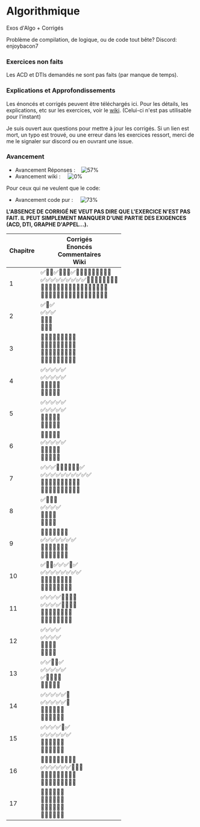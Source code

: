 # Algorithmique
Exos d'Algo + Corrigés

Problème de compilation, de logique, ou de code tout bête?
Discord: enjoybacon7

### Exercices non faits

Les ACD et DTIs demandés ne sont pas faits (par manque de temps).

### Explications et Approfondissements

Les énoncés et corrigés peuvent être téléchargés ici. Pour les détails, les explications, etc sur les exercices, voir le [wiki](https://github.com/EnjoyBacon7/Algorithmique/wiki/Algorithmique). (Celui-ci n'est pas utilisable pour l'instant)

Je suis ouvert aux questions pour mettre à jour les corrigés. Si un lien est mort, un typo est trouvé, ou une erreur dans les exercices ressort, merci de me le signaler sur discord ou en ouvrant une issue.

### Avancement

- Avancement Réponses : &nbsp;&nbsp; ![57%](https://progress-bar.dev/57)
- Avancement wiki : &nbsp;&nbsp;&nbsp; ![0%](https://progress-bar.dev/0)
<!-- 135/234 -->
<!-- 1/234 -->

Pour ceux qui ne veulent que le code:
- Avancement code pur : &nbsp;&nbsp;&nbsp; ![73%](https://progress-bar.dev/73)
<!-- 86/117 -->

**L'ABSENCE DE CORRIGÉ NE VEUT PAS DIRE QUE L'EXERCICE N'EST PAS FAIT. IL PEUT SIMPLEMENT MANQUER D'UNE PARTIE DES EXIGENCES (ACD, DTI, GRAPHE D'APPEL...).**

<center>

| Chapitre | Corrigés <br/> Enoncés <br/> Commentaires <br/> Wiki |
| -------- | ----------------------------------------------------- |
| 1        | ✅🔲🔲✅🔲🔲🔲✅🔲🔲🔲🔲🔲🔲🔲🔲🔲 <br/> ✅✅✅✅✅✅✅✅✅🔲🔲🔲🔲🔲🔲🔲🔲 <br/> 🔲🔲🔲🔲🔲🔲🔲🔲🔲🔲🔲🔲🔲🔲🔲🔲🔲 <br/> 🔲🔲🔲🔲🔲🔲🔲🔲🔲🔲🔲🔲🔲🔲🔲🔲🔲 |
| 2        | ✅🔲✅                                    <br/> ✅✅✅                                    <br/> 🔲🔲🔲                                    <br/> 🔲🔲🔲                                    |
| 3        | 🔲🔲🔲🔲🔲🔲🔲🔲🔲                     <br/> 🔲🔲🔲🔲🔲🔲🔲🔲🔲                     <br/> 🔲🔲🔲🔲🔲🔲🔲🔲🔲                     <br/> 🔲🔲🔲🔲🔲🔲🔲🔲🔲                     |
| 4        | ✅✅✅✅✅                               <br/> ✅✅✅✅✅                               <br/> 🔲🔲🔲🔲🔲                               <br/> 🔲🔲🔲🔲🔲                               |
| 5        | ✅✅✅✅✅                               <br/> ✅✅✅✅✅                               <br/> 🔲🔲🔲🔲🔲                               <br/> 🔲🔲🔲🔲🔲                               |
| 6        | 🔲🔲✅🔲✅                               <br/> ✅✅✅✅✅                               <br/> 🔲🔲🔲🔲🔲                               <br/> 🔲🔲🔲🔲🔲                               |
| 7        | ✅✅✅🔲🔲🔲🔲🔲🔲✅                  <br/> ✅✅✅✅✅✅✅✅✅✅                   <br/> 🔲🔲🔲🔲🔲🔲🔲🔲🔲🔲                   <br/> 🔲🔲🔲🔲🔲🔲🔲🔲🔲🔲                  |
| 8        | ✅🔲🔲🔲                                 <br/> ✅✅✅✅                                  <br/> 🔲🔲🔲🔲                                  <br/> 🔲🔲🔲🔲                                 |
| 9        | 🔲🔲🔲🔲🔲🔲🔲                          <br/> ✅✅✅✅✅✅✅                          <br/> 🔲🔲🔲🔲🔲🔲🔲                          <br/> 🔲🔲🔲🔲🔲🔲🔲                          |
| 10       | ✅🔲🔲✅✅✅🔲✅                       <br/> ✅✅✅✅✅✅✅✅                        <br/> 🔲🔲🔲🔲🔲🔲🔲🔲                        <br/> 🔲🔲🔲🔲🔲🔲🔲🔲                       |
| 11       | ✅✅✅✅🔲🔲🔲🔲                       <br/> ✅✅✅✅🔲🔲🔲🔲                        <br/> 🔲🔲🔲🔲🔲🔲🔲🔲                        <br/> 🔲🔲🔲🔲🔲🔲🔲🔲                       |
| 12       | ✅✅✅✅                                 <br/> ✅✅✅✅                                  <br/> 🔲🔲🔲🔲                                  <br/> 🔲🔲🔲🔲                                 |
| 13       | ✅✅🔲🔲✅                               <br/> ✅✅✅✅✅                               <br/> ✅🔲🔲🔲🔲                               <br/> 🔲🔲🔲🔲🔲                               |
| 14       | ✅✅✅✅✅🔲                            <br/> ✅✅✅✅✅🔲                             <br/> 🔲🔲🔲🔲🔲🔲                             <br/> 🔲🔲🔲🔲🔲🔲                            |
| 15       | ✅✅✅✅🔲✅                            <br/> ✅✅✅✅✅✅                             <br/> 🔲🔲🔲🔲🔲🔲                             <br/> 🔲🔲🔲🔲🔲🔲                            |
| 16       | 🔲🔲🔲🔲🔲✅🔲🔲🔲                     <br/> ✅✅✅✅✅✅🔲🔲🔲                     <br/> 🔲🔲🔲🔲🔲🔲🔲🔲🔲                     <br/> 🔲🔲🔲🔲🔲🔲🔲🔲🔲                     |
| 17       | 🔲🔲🔲🔲🔲🔲                            <br/> 🔲🔲🔲🔲🔲🔲                             <br/> 🔲🔲🔲🔲🔲🔲                             <br/> 🔲🔲🔲🔲🔲🔲                            |

</center>


<!-- Need to review all exercices for pngs and pdfs -->

